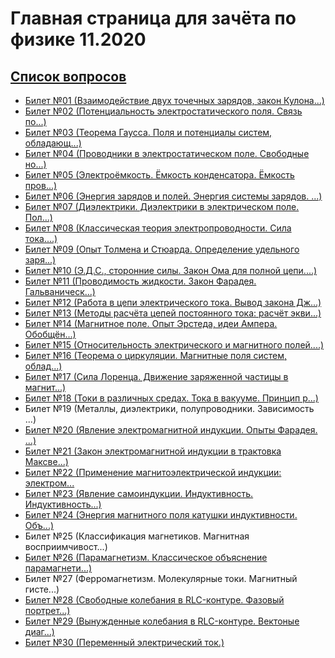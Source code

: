 # Главная страница для зачёта по физике 11.2020

## [Список вопросов](quest.pdf)

* [Билет №01 (Взаимодействие двух точечных зарядов, закон Кулона...)](01/Билет%201.pdf)
* [Билет №02 (Потенциальность электростатического поля. Связь по...)](02/Билет%202.pdf)
* [Билет №03 (Теорема Гаусса. Поля и потенциалы систем, обладающ...)](03/Билет%203.pdf)
* [Билет №04 (Проводники в электростатическом поле. Свободные но...)](04/Билет%204.pdf)
* [Билет №05 (Электроёмкость. Ёмкость конденсатора. Ёмкость пров...)](05/Билет%205.pdf)
* [Билет №06 (Энергия зарядов и полей. Энергия системы зарядов. ...)](06/Билет%206.pdf)
* [Билет №07 (Диэлектрики. Диэлектрики в электрическом поле. Пол...)](07)
* [Билет №08 (Классическая теория электропроводности. Сила тока....)](08/Билет%208.pdf)
* [Билет №09 (Опыт Толмена и Стюарда. Определение удельного заря...)](09/Билет%209.pdf)
* [Билет №10 (Э.Д.С., сторонние силы. Закон Ома для полной цепи....)](10/Билет%2010.pdf)
* [Билет №11 (Проводимость жидкости. Закон Фарадея. Гальваническ...)](11/Билет%2011.pdf)
* [Билет №12 (Работа в цепи электрического тока. Вывод закона Дж...)](12/Билет%2012.pdf)
* [Билет №13 (Методы расчёта цепей постоянного тока: расчёт экви...)](13/Билет%2013.pdf)
* [Билет №14 (Магнитное поле. Опыт Эрстеда, идеи Ампера. Обобщён...)](14/Билет%2014.pdf)
* [Билет №15 (Относительность электрического и магнитного полей....)](15/Билет%2015.pdf)
* [Билет №16 (Теорема о циркуляции. Магнитные поля систем, облад...)](16/Билет%2016.pdf)
* [Билет №17 (Сила Лоренца. Движение заряженной частицы в магнит...)](17/Билет%2017.pdf)
* [Билет №18 (Токи в различных средах. Тока в вакууме. Принцип р...)](18/Билет%2018.pdf)
* Билет №19 (Металлы, диэлектрики, полупроводники. Зависимость ...)
* [Билет №20 (Явление электромагнитной индукции. Опыты Фарадея. ...)](20/Билет%2020.pdf)
* [Билет №21 (Закон электромагнитной индукции в трактовка Максве...)](21/Билет%2021.pdf)
* [Билет №22 (Применение магнитоэлектрической индукции: электром...](22/Билет%2022.pdf)
* [Билет №23 (Явление самоиндукции. Индуктивность. Индуктивность...)](23/Билет%2023.pdf)
* [Билет №24 (Энергия магнитного поля катушки индуктивности. Объ...)](24/Билет%2024.pdf)
* Билет №25 (Классификация магнетиков. Магнитная восприимчивост...)
* [Билет №26 (Парамагнетизм. Классическое объяснение парамагнети...)](26/Билет%2026.pdf)
* Билет №27 (Ферромагнетизм. Молекулярные токи. Магнитный гисте...)
* [Билет №28 (Свободные колебания в RLC-контуре. Фазовый портрет...)](28/Билет%2028.pdf)
* [Билет №29 (Вынужденные колебания в RLC-контуре. Вектоные диаг...)](29/Билет%2029.pdf)
* [Билет №30 (Переменный электрический ток.)](30/Билет%2030.pdf)

